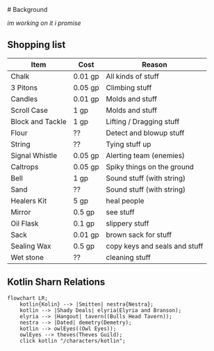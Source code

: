 <div class="flex">
  <div>
    # Background

_im working on it i promise_
  </div>
  <div>
    
## Shopping list
| Item | Cost | Reason |
| --- | --- | --- |
| Chalk | 0.01 gp  | All kinds of stuff |
| 3 Pitons | 0.05 gp | Climbing stuff  |
| Candles | 0.01 gp  | Molds and stuff  |
| Scroll Case | 1 gp  | Molds and stuff  |
| Block and Tackle | 1 gp | Lifting / Dragging stuff |
| Flour | ?? | Detect and blowup stuff |
| String | ?? | Tying stuff up |
| Signal Whistle | 0.05 gp  | Alerting team (enemies) |
| Caltrops | 0.05 gp | Spiky things on the ground |
| Bell | 1 gp  | Sound stuff (with string) |
| Sand | ?? | Sound stuff (with string) |
| Healers Kit | 5 gp | heal people |
| Mirror | 0.5 gp | see stuff |
| Oil Flask | 0.1 gp | slippery stuff |
| Sack | 0.01 gp | brown sack for stuff |
| Sealing Wax | 0.5 gp  | copy keys and seals and stuff |
| Wet stone | ?? | cleaning stuff |
  </div>
</div>
  
## Kotlin Sharn Relations

```mermaid
flowchart LR;
    kotlin{Kolin} --> |Smitten| nestra{Nestra};
    kotlin --> |Shady Deals| elyria(Elyria and Branson);
    elyria --> |Hangout| tavern((Bulls Head Tavern));
    nestra --> |Dated| demetry(Demetry);
    kotlin --> owlEyes((Owl Eyes));
    owlEyes --> theves(Theves Guild);
    click kotlin "/characters/kotlin";
```
